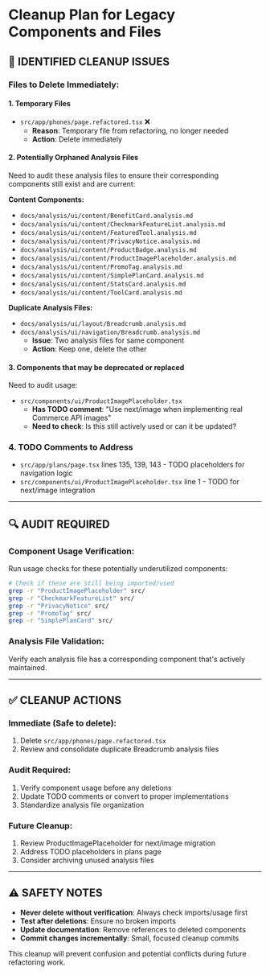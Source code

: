 # Cleanup Plan for Legacy Components and Files

## **🚨 IDENTIFIED CLEANUP ISSUES**

### **Files to Delete Immediately:**

#### **1. Temporary Files**
- `src/app/phones/page.refactored.tsx` ❌
  - **Reason**: Temporary file from refactoring, no longer needed
  - **Action**: Delete immediately

#### **2. Potentially Orphaned Analysis Files**
Need to audit these analysis files to ensure their corresponding components still exist and are current:

**Content Components:**
- `docs/analysis/ui/content/BenefitCard.analysis.md`
- `docs/analysis/ui/content/CheckmarkFeatureList.analysis.md`  
- `docs/analysis/ui/content/FeaturedTool.analysis.md`
- `docs/analysis/ui/content/PrivacyNotice.analysis.md`
- `docs/analysis/ui/content/ProductBadge.analysis.md`
- `docs/analysis/ui/content/ProductImagePlaceholder.analysis.md`
- `docs/analysis/ui/content/PromoTag.analysis.md`
- `docs/analysis/ui/content/SimplePlanCard.analysis.md`
- `docs/analysis/ui/content/StatsCard.analysis.md`
- `docs/analysis/ui/content/ToolCard.analysis.md`

**Duplicate Analysis Files:**
- `docs/analysis/ui/layout/Breadcrumb.analysis.md`
- `docs/analysis/ui/navigation/Breadcrumb.analysis.md`
  - **Issue**: Two analysis files for same component
  - **Action**: Keep one, delete the other

#### **3. Components that may be deprecated or replaced**
Need to audit usage:

- `src/components/ui/ProductImagePlaceholder.tsx`
  - **Has TODO comment**: "Use next/image when implementing real Commerce API images"
  - **Need to check**: Is this still actively used or can it be updated?

### **4. TODO Comments to Address**
- `src/app/plans/page.tsx` lines 135, 139, 143 - TODO placeholders for navigation logic
- `src/components/ui/ProductImagePlaceholder.tsx` line 1 - TODO for next/image integration

---

## **🔍 AUDIT REQUIRED**

### **Component Usage Verification:**
Run usage checks for these potentially underutilized components:

```bash
# Check if these are still being imported/used
grep -r "ProductImagePlaceholder" src/
grep -r "CheckmarkFeatureList" src/
grep -r "PrivacyNotice" src/
grep -r "PromoTag" src/
grep -r "SimplePlanCard" src/
```

### **Analysis File Validation:**
Verify each analysis file has a corresponding component that's actively maintained.

---

## **✅ CLEANUP ACTIONS**

### **Immediate (Safe to delete):**
1. Delete `src/app/phones/page.refactored.tsx`
2. Review and consolidate duplicate Breadcrumb analysis files

### **Audit Required:**
1. Verify component usage before any deletions
2. Update TODO comments or convert to proper implementations
3. Standardize analysis file organization

### **Future Cleanup:**
1. Review ProductImagePlaceholder for next/image migration
2. Address TODO placeholders in plans page
3. Consider archiving unused analysis files

---

## **⚠️ SAFETY NOTES**

- **Never delete without verification**: Always check imports/usage first
- **Test after deletions**: Ensure no broken imports
- **Update documentation**: Remove references to deleted components
- **Commit changes incrementally**: Small, focused cleanup commits

This cleanup will prevent confusion and potential conflicts during future refactoring work.